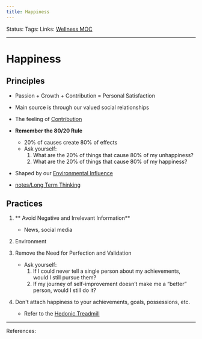 ```yaml
---
title: Happiness
---
```

Status:
Tags:
Links: [Wellness MOC](out/wellness-moc.md)
___
# Happiness
## Principles

- Passion + Growth + Contribution = Personal Satisfaction

- Main source is through our valued social relationships
- The feeling of [Contribution](out/contribution.md)

- **Remember the 80/20 Rule**
	- 20% of causes create 80% of effects
	- Ask yourself:
		1.  What are the 20% of things that cause 80% of my unhappiness?
		2.  What are the 20% of things that cause 80% of my happiness?
- Shaped by our [Environmental Influence](out/environmental-influence.md)
- [notes/Long Term Thinking](None)
## Practices
1. ** Avoid Negative and Irrelevant Information**
	- News, social media
3. Environment
	
4. Remove the Need for Perfection and Validation
	- Ask yourself:
		1. If I could never tell a single person about my achievements, would I still pursue them?
		2.  If my journey of self-improvement doesn’t make me a “better” person, would I still do it?
5.  Don't attach happiness to your achievements, goals, possessions, etc.
	- Refer to the [Hedonic Treadmill](https://en.wikipedia.org/wiki/Hedonic_treadmill)
___
References: